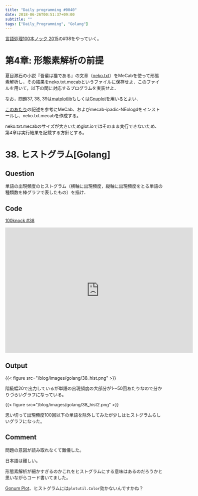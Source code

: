 ```yaml
---
title: "Daily programming #0040"
date: 2018-06-26T00:51:37+09:00
subtitle: ""
tags: ["Daily_Programming", "Golang"]
---
```


[言語処理100本ノック 2015][100knock]の#38をやっていく。

# 第4章: 形態素解析の前提

夏目漱石の小説『吾輩は猫である』の文章（[neko.txt][inputfile]）をMeCabを使って形態素解析し，その結果をneko.txt.mecabというファイルに保存せよ．このファイルを用いて，以下の問に対応するプログラムを実装せよ．

なお，問題37, 38, 39は[matplotlib](https://matplotlib.org/)もしくは[Gnuplot](http://www.gnuplot.info/)を用いるとよい．

[このあたり][mecab]の記述を参考にMeCab、およびmecab-ipadic-NEologdをインストールし、neko.txt.mecabを作成する。

neko.txt.mecabのサイズが大きいためglot.ioではそのまま実行できないため、第4章は実行結果を記載する方針とする。

# 38. ヒストグラム[Golang]

## Question

単語の出現頻度のヒストグラム（横軸に出現頻度，縦軸に出現頻度をとる単語の種類数を棒グラフで表したもの）を描け．

## Code

[100knock #38][snipet]

<iframe src='https://glot.io/snippets/f27534jhfm/embed' frameborder='0' scrolling='no' sandbox='allow-forms allow-pointer-lock allow-popups allow-same-origin allow-scripts' width='600' height='400'></iframe>

## Output

{{< figure src="/blog/images/golang/38_hist.png" >}}

階級幅20で出力しているが単語の出現頻度の大部分が1〜50回あたりなので分かりづらいグラフになっている。

{{< figure src="/blog/images/golang/38_hist2.png" >}}

思い切って出現頻度100回以下の単語を除外してみたが少しはヒストグラムらしいグラフになった。

## Comment

問題の意図が読み取れなくて難儀した。

日本語は難しい。

形態素解析が細かすぎるのかこれをヒストグラムにする意味はあるのだろうかと思いながらコード書いてました。

[Gonum Plot][Gonum Plot]、ヒストグラムには`plotutil.Color`効かないんですかね？

[100knock]:http://www.cl.ecei.tohoku.ac.jp/nlp100/#ch4
[inputfile]:http://www.cl.ecei.tohoku.ac.jp/nlp100/data/neko.txt
[snipet]:https://glot.io/snippets/f27534jhfm
[mecab]:https://github.com/neologd/mecab-ipadic-neologd/blob/master/README.ja.md
[Gonum Plot]:https://github.com/gonum/plot
